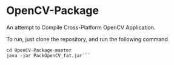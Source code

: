 # OpenCV-Package
An attempt to Compile Cross-Platform OpenCV Application.

To run, just clone the repository, and run the following command
```
cd OpenCV-Package-master
java -jar PackOpenCV_fat.jar```
